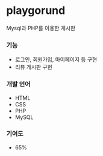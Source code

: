 # playgorund
Mysql과 PHP를 이용한 게시판

### 기능
 + 로그인, 회원가입, 마이페이지 등 구현
 + 리뷰 게시판 구현
 
 ### 개발 언어
  + HTML
  + CSS
  + PHP
  + MySQL
 
 ### 기여도
  + 65% 

